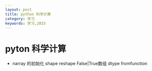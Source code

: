 ```yaml
---
layout: post
title: python 科学计算
category: 学习
keywords: 学习,2015
---
```


# pyton 科学计算

+ narray 的初始化
shape
reshape
False|True数组
dtype
fromfunction

